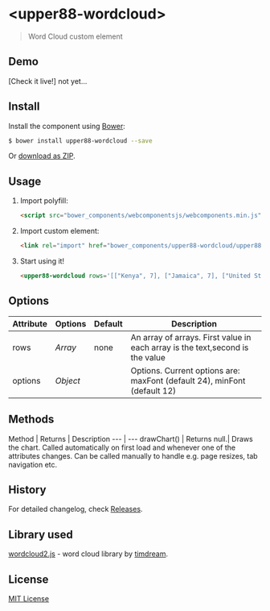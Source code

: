 # &lt;upper88-wordcloud&gt;

> Word Cloud custom element
>
>


## Demo

[Check it live!] not yet...

## Install

Install the component using [Bower](http://bower.io/):

```sh
$ bower install upper88-wordcloud --save
```

Or [download as ZIP](https://github.com/erikwett/upper88-wordcloud/archive/master.zip).

## Usage

1. Import polyfill:

    ```html
    <script src="bower_components/webcomponentsjs/webcomponents.min.js"></script>
    ```

2. Import custom element:

    ```html
    <link rel="import" href="bower_components/upper88-wordcloud/upper88-wordcloud.html">
    ```

3. Start using it!

    ```html
    <upper88-wordcloud rows='[["Kenya", 7], ["Jamaica", 7], ["United States", 6], ["Great Britain", 4], ["Ethiopia", 3], ["Poland", 3], ["Canada", 2], ["Germany", 2], ["Russia", 2], ["Cuba", 2]]'></upper88-wordcloud>
    ```

## Options

Attribute     | Options     | Default      | Description
---           | ---         | ---          | ---
rows          | *Array*     | none         | An array of arrays. First value in each array is the text,second is the value
options       | *Object*    |              | Options. Current options are: maxFont (default 24), minFont (default 12)

## Methods

Method        | Returns | Description
---           | ---
drawChart()   | Returns null.| Draws the chart. Called automatically on first load and whenever one of the attributes changes. Can be called manually to handle e.g. page resizes, tab navigation etc.

## History

For detailed changelog, check [Releases](https://github.com/erikwett/upper88-wordcloud/releases). 

## Library used
[wordcloud2.js](https://github.com/timdream/wordcloud2.js) - word cloud library by [timdream](https://github.com/timdream).

## License

[MIT License](http://opensource.org/licenses/MIT) 


